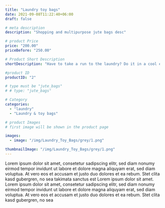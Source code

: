 ```yaml
---
title: "Laundry toy bags"
date: 2021-09-08T11:22:40+06:00
draft: false

# meta description
description: "Shopping and multipurpose jute bags desc"

# product Price
price: "200.00"
priceBefore: "250.00"

# Product Short Description
shortDescription: "Have to take a run to the laundry? Do it in a cool eco-friendly way! This jute storage with handle is the greenest and most fashionable way to carry your laundry."

#product ID
productID: "2"

# type must be "jute_bags"
# # type: "jute_bags"

# Category
categories:
  - "laundry"
  - "Laundry & toy bags"

# product Images
# first image will be shown in the product page

images:
  - image: "/img/Laundry_Toy_Bags/grey/1.png"

thumbnailImage: "/img/Laundry_Toy_Bags/grey/1.png"
---
```


Lorem ipsum dolor sit amet, consetetur sadipscing elitr, sed diam nonumy eirmod tempor invidunt ut labore et dolore magna aliquyam erat, sed diam voluptua. At vero eos et accusam et justo duo dolores et ea rebum. Stet clita kasd gubergren, no sea takimata sanctus est Lorem ipsum dolor sit amet. Lorem ipsum dolor sit amet, consetetur sadipscing elitr, sed diam nonumy eirmod tempor invidunt ut labore et dolore magna aliquyam erat, sed diam voluptua. At vero eos et accusam et justo duo dolores et ea rebum. Stet clita kasd gubergren, no sea
